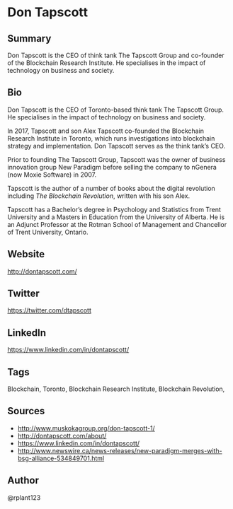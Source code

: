 # Don Tapscott 

## Summary
Don Tapscott is the CEO of think tank The Tapscott Group and co-founder of the Blockchain Research Institute. He specialises in the impact of technology on business and society.

## Bio
Don Tapscott is the CEO of Toronto-based think tank The Tapscott Group. He specialises in the impact of technology on business and society.

In 2017, Tapscott and son Alex Tapscott co-founded the Blockchain Research Institute in Toronto, which runs investigations into blockchain strategy and implementation. Don Tapscott serves as the think tank’s CEO. 

Prior to founding The Tapscott Group, Tapscott was the owner of business innovation group New Paradigm before selling the company to nGenera (now Moxie Software) in 2007.

Tapscott is the author of a number of books about the digital revolution including *The Blockchain Revolution*, written with his son Alex. 

Tapscott has a Bachelor’s degree in Psychology and Statistics from Trent University and a Masters in Education from the University of Alberta. He is an Adjunct Professor at the Rotman School of Management and Chancellor of Trent University, Ontario.

## Website
http://dontapscott.com/

## Twitter
https://twitter.com/dtapscott

## LinkedIn
https://www.linkedin.com/in/dontapscott/

## Tags
Blockchain, Toronto, Blockchain Research Institute, Blockchain Revolution,

## Sources
* http://www.muskokagroup.org/don-tapscott-1/
* http://dontapscott.com/about/
* https://www.linkedin.com/in/dontapscott/ 
* http://www.newswire.ca/news-releases/new-paradigm-merges-with-bsg-alliance-534849701.html

## Author
@rplant123
